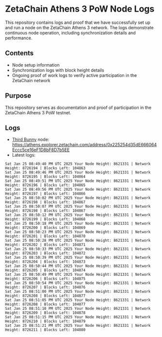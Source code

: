 # ZetaChain Athens 3 PoW Node Logs
This repository contains logs and proof that we have successfully set up and run a node on the ZetaChain Athens 3 network. The logs demonstrate continuous node operation, including synchronization details and performance.

## Contents
- Node setup information
- Synchronization logs with block height details
- Ongoing proof of work logs to verify active participation in the ZetaChain network

## Purpose
This repository serves as documentation and proof of participation in the ZetaChain Athens 3 PoW testnet.

## Logs

- [Third Bunny](https://thirdbunny.xyz/) node: https://athens.explorer.zetachain.com/address/0x225254d35dE666064Eccc5ce16eF1D8bF8D7b5EE
- Latest logs:
```
Sat Jan 25 08:49:40 PM UTC 2025 Your Node Height: 8621331 | Network Height: 8726194 | Blocks Left: 104863
Sat Jan 25 08:49:46 PM UTC 2025 Your Node Height: 8621331 | Network Height: 8726195 | Blocks Left: 104864
Sat Jan 25 08:49:51 PM UTC 2025 Your Node Height: 8621331 | Network Height: 8726196 | Blocks Left: 104865
Sat Jan 25 08:49:56 PM UTC 2025 Your Node Height: 8621331 | Network Height: 8726197 | Blocks Left: 104866
Sat Jan 25 08:50:02 PM UTC 2025 Your Node Height: 8621331 | Network Height: 8726198 | Blocks Left: 104867
Sat Jan 25 08:50:07 PM UTC 2025 Your Node Height: 8621331 | Network Height: 8726198 | Blocks Left: 104867
Sat Jan 25 08:50:12 PM UTC 2025 Your Node Height: 8621331 | Network Height: 8726199 | Blocks Left: 104868
Sat Jan 25 08:50:18 PM UTC 2025 Your Node Height: 8621331 | Network Height: 8726200 | Blocks Left: 104869
Sat Jan 25 08:50:23 PM UTC 2025 Your Node Height: 8621331 | Network Height: 8726201 | Blocks Left: 104870
Sat Jan 25 08:50:28 PM UTC 2025 Your Node Height: 8621331 | Network Height: 8726202 | Blocks Left: 104871
Sat Jan 25 08:50:33 PM UTC 2025 Your Node Height: 8621331 | Network Height: 8726203 | Blocks Left: 104872
Sat Jan 25 08:50:39 PM UTC 2025 Your Node Height: 8621331 | Network Height: 8726204 | Blocks Left: 104873
Sat Jan 25 08:50:44 PM UTC 2025 Your Node Height: 8621331 | Network Height: 8726205 | Blocks Left: 104874
Sat Jan 25 08:50:49 PM UTC 2025 Your Node Height: 8621331 | Network Height: 8726206 | Blocks Left: 104875
Sat Jan 25 08:50:54 PM UTC 2025 Your Node Height: 8621331 | Network Height: 8726207 | Blocks Left: 104876
Sat Jan 25 08:51:00 PM UTC 2025 Your Node Height: 8621331 | Network Height: 8726208 | Blocks Left: 104877
Sat Jan 25 08:51:05 PM UTC 2025 Your Node Height: 8621331 | Network Height: 8726208 | Blocks Left: 104877
Sat Jan 25 08:51:10 PM UTC 2025 Your Node Height: 8621331 | Network Height: 8726209 | Blocks Left: 104878
Sat Jan 25 08:51:15 PM UTC 2025 Your Node Height: 8621331 | Network Height: 8726210 | Blocks Left: 104879
Sat Jan 25 08:51:21 PM UTC 2025 Your Node Height: 8621331 | Network Height: 8726211 | Blocks Left: 104880
```

